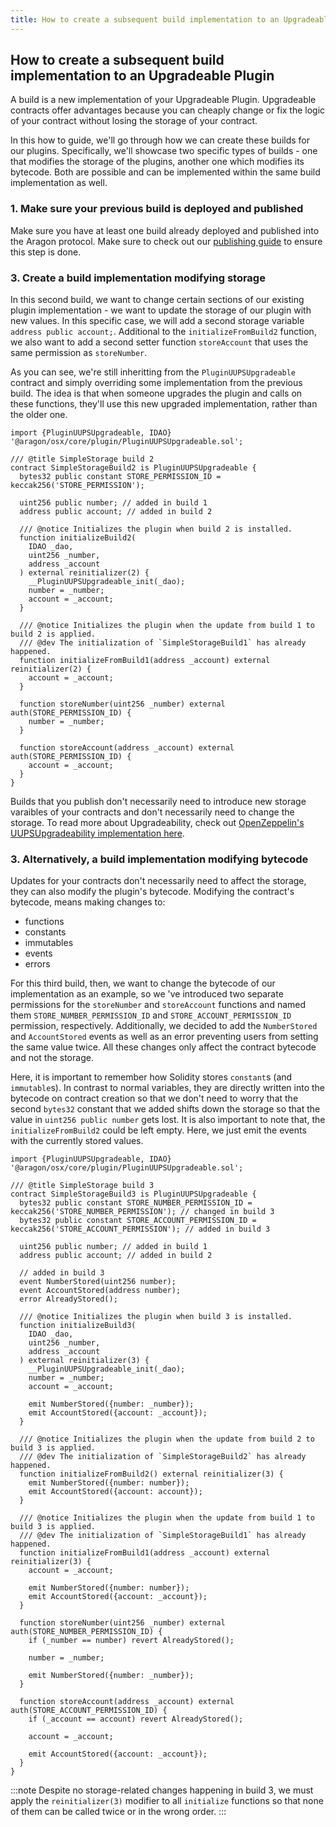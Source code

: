 ```yaml
---
title: How to create a subsequent build implementation to an Upgradeable Plugin
---
```


## How to create a subsequent build implementation to an Upgradeable Plugin

A build is a new implementation of your Upgradeable Plugin. Upgradeable contracts offer advantages because you can cheaply change or fix the logic of your contract without losing the storage of your contract.

In this how to guide, we'll go through how we can create these builds for our plugins. Specifically, we'll showcase two specific types of builds - one that modifies the storage of the plugins, another one which modifies its bytecode. Both are possible and can be implemented within the same build implementation as well.

### 1. Make sure your previous build is deployed and published

Make sure you have at least one build already deployed and published into the Aragon protocol. Make sure to check out our [publishing guide](../07-publication/index.md) to ensure this step is done.

### 3. Create a build implementation modifying storage

In this second build, we want to change certain sections of our existing plugin implementation - we want to update the storage of our plugin with new values. In this specific case, we will add a second storage variable `address public account;`. Additional to the `initializeFromBuild2` function, we also want to add a second setter function `storeAccount` that uses the same permission as `storeNumber`.

As you can see, we're still inheritting from the `PluginUUPSUpgradeable` contract and simply overriding some implementation from the previous build. The idea is that when someone upgrades the plugin and calls on these functions, they'll use this new upgraded implementation, rather than the older one.

```solidity
import {PluginUUPSUpgradeable, IDAO} '@aragon/osx/core/plugin/PluginUUPSUpgradeable.sol';

/// @title SimpleStorage build 2
contract SimpleStorageBuild2 is PluginUUPSUpgradeable {
  bytes32 public constant STORE_PERMISSION_ID = keccak256('STORE_PERMISSION');

  uint256 public number; // added in build 1
  address public account; // added in build 2

  /// @notice Initializes the plugin when build 2 is installed.
  function initializeBuild2(
    IDAO _dao,
    uint256 _number,
    address _account
  ) external reinitializer(2) {
    __PluginUUPSUpgradeable_init(_dao);
    number = _number;
    account = _account;
  }

  /// @notice Initializes the plugin when the update from build 1 to build 2 is applied.
  /// @dev The initialization of `SimpleStorageBuild1` has already happened.
  function initializeFromBuild1(address _account) external reinitializer(2) {
    account = _account;
  }

  function storeNumber(uint256 _number) external auth(STORE_PERMISSION_ID) {
    number = _number;
  }

  function storeAccount(address _account) external auth(STORE_PERMISSION_ID) {
    account = _account;
  }
}
```

Builds that you publish don't necessarily need to introduce new storage varaibles of your contracts and don't necessarily need to change the storage. To read more about Upgradeability, check out [OpenZeppelin's UUPSUpgradeability implementation here](https://docs.openzeppelin.com/contracts/4.x/api/proxy#UUPSUpgradeable).

### 3. Alternatively, a build implementation modifying bytecode

Updates for your contracts don't necessarily need to affect the storage, they can also modify the plugin's bytecode. Modifying the contract's bytecode, means making changes to:

- functions
- constants
- immutables
- events
- errors

For this third build, then, we want to change the bytecode of our implementation as an example, so we 've introduced two separate permissions for the `storeNumber` and `storeAccount` functions and named them `STORE_NUMBER_PERMISSION_ID` and `STORE_ACCOUNT_PERMISSION_ID` permission, respectively. Additionally, we decided to add the `NumberStored` and `AccountStored` events as well as an error preventing users from setting the same value twice. All these changes only affect the contract bytecode and not the storage.

Here, it is important to remember how Solidity stores `constant`s (and `immutable`s). In contrast to normal variables, they are directly written into the bytecode on contract creation so that we don't need to worry that the second `bytes32` constant that we added shifts down the storage so that the value in `uint256 public number` gets lost.
It is also important to note that, the `initializeFromBuild2` could be left empty. Here, we just emit the events with the currently stored values.

```solidity
import {PluginUUPSUpgradeable, IDAO} '@aragon/osx/core/plugin/PluginUUPSUpgradeable.sol';

/// @title SimpleStorage build 3
contract SimpleStorageBuild3 is PluginUUPSUpgradeable {
  bytes32 public constant STORE_NUMBER_PERMISSION_ID = keccak256('STORE_NUMBER_PERMISSION'); // changed in build 3
  bytes32 public constant STORE_ACCOUNT_PERMISSION_ID = keccak256('STORE_ACCOUNT_PERMISSION'); // added in build 3

  uint256 public number; // added in build 1
  address public account; // added in build 2

  // added in build 3
  event NumberStored(uint256 number);
  event AccountStored(address number);
  error AlreadyStored();

  /// @notice Initializes the plugin when build 3 is installed.
  function initializeBuild3(
    IDAO _dao,
    uint256 _number,
    address _account
  ) external reinitializer(3) {
    __PluginUUPSUpgradeable_init(_dao);
    number = _number;
    account = _account;

    emit NumberStored({number: _number});
    emit AccountStored({account: _account});
  }

  /// @notice Initializes the plugin when the update from build 2 to build 3 is applied.
  /// @dev The initialization of `SimpleStorageBuild2` has already happened.
  function initializeFromBuild2() external reinitializer(3) {
    emit NumberStored({number: number});
    emit AccountStored({account: account});
  }

  /// @notice Initializes the plugin when the update from build 1 to build 3 is applied.
  /// @dev The initialization of `SimpleStorageBuild1` has already happened.
  function initializeFromBuild1(address _account) external reinitializer(3) {
    account = _account;

    emit NumberStored({number: number});
    emit AccountStored({account: _account});
  }

  function storeNumber(uint256 _number) external auth(STORE_NUMBER_PERMISSION_ID) {
    if (_number == number) revert AlreadyStored();

    number = _number;

    emit NumberStored({number: _number});
  }

  function storeAccount(address _account) external auth(STORE_ACCOUNT_PERMISSION_ID) {
    if (_account == account) revert AlreadyStored();

    account = _account;

    emit AccountStored({account: _account});
  }
}
```

:::note
Despite no storage-related changes happening in build 3, we must apply the `reinitializer(3)` modifier to all `initialize` functions so that none of them can be called twice or in the wrong order.
:::
